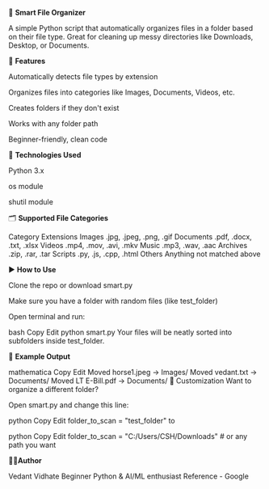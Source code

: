 📁 **Smart File Organizer**

A simple Python script that automatically organizes files in a folder based on their file type.
Great for cleaning up messy directories like Downloads, Desktop, or Documents.

📌 **Features**

Automatically detects file types by extension

Organizes files into categories like Images, Documents, Videos, etc.

Creates folders if they don't exist

Works with any folder path

Beginner-friendly, clean code

🧠 **Technologies Used**

Python 3.x

os module

shutil module

🗂️ **Supported File Categories**

Category	Extensions
Images	.jpg, .jpeg, .png, .gif
Documents	.pdf, .docx, .txt, .xlsx
Videos	.mp4, .mov, .avi, .mkv
Music	.mp3, .wav, .aac
Archives	.zip, .rar, .tar
Scripts	.py, .js, .cpp, .html
Others	Anything not matched above

▶️ **How to Use**

Clone the repo or download smart.py

Make sure you have a folder with random files (like test_folder)

Open terminal and run:

bash
Copy
Edit
python smart.py
Your files will be neatly sorted into subfolders inside test_folder.

📝 **Example Output**

mathematica
Copy
Edit
Moved horse1.jpeg → Images/
Moved vedant.txt → Documents/
Moved LT E-Bill.pdf → Documents/
🔧 Customization
Want to organize a different folder?

Open smart.py and change this line:

python
Copy
Edit
folder_to_scan = "test_folder"
to

python
Copy
Edit
folder_to_scan = "C:/Users/CSH/Downloads"  # or any path you want


🧑‍💻**Author**

Vedant Vidhate
Beginner Python & AI/ML enthusiast 
Reference - Google

